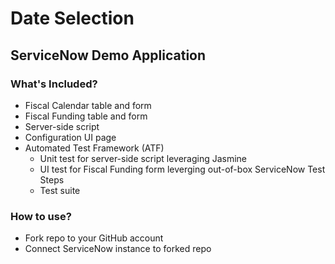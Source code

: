 # Date Selection
## ServiceNow Demo Application
### What's Included?
- Fiscal Calendar table and form
- Fiscal Funding table and form
- Server-side script
- Configuration UI page
- Automated Test Framework (ATF)
  - Unit test for server-side script leveraging Jasmine
  - UI test for Fiscal Funding form leverging out-of-box ServiceNow Test Steps
  - Test suite
### How to use?
- Fork repo to your GitHub account
- Connect ServiceNow instance to forked repo
